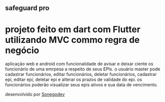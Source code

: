 ## safeguard pro

# projeto feito em dart com Flutter utilizando MVC commo regra de negócio
aplicação web e android com funcionalidade de avisar e deixar ciente os funcionário de uma emrpesa a respeito de seus EPIs. o usuário master pode cadastrar funcionários, editar funcionários, deletar funcionários, cadastrar epi, editar epi, deletar epi e alterar os prazos de validade do epi. os funcionários poderão visualizar seus epis ativos e sua data de vencimento. 


desenvolvido por [Sonegodev](https://github.com/Sonegodev)
